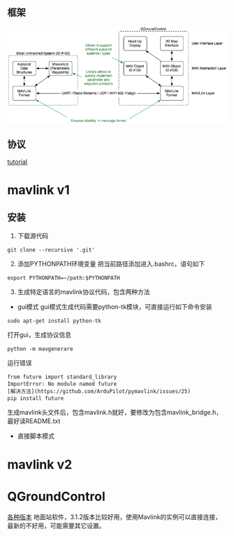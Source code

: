 ## 框架
![image](../image/qgroundcontrol-architecture.png)

## 协议
[tutorial](http://qgroundcontrol.org/mavlink/start)

# mavlink v1
## 安装
1. 下载源代码
```shell
git clone --recursive '.git'
```
2. 添加PYTHONPATH环境变量
把当前路径添加进入.bashrc，语句如下
```shell
export PYTHONPATH=~/path:$PYTHONPATH
```
3. 生成特定语言的mavlink协议代码，包含两种方法
- gui模式
gui模式生成代码需要python-tk模块，可直接运行如下命令安装
```shell
sudo apt-get install python-tk
```  
打开gui，生成协议信息
```shell
python -m mavgenerare
```
运行错误
```
from future import standard_library  
ImportError: No module named future
[解决方法](https://github.com/ArduPilot/pymavlink/issues/25)  
pip install future
```
生成mavlink头文件后，包含mavlink.h就好，要修改为包含mavlink_bridge.h，最好读README.txt

- 直接脚本模式

# mavlink v2


# QGroundControl
[各种版本](https://github.com/mavlink/qgroundcontrol/releases/)
地面站软件，3.1.2版本比较好用，使用Mavlink的实例可以直接连接，最新的不好用，可能需要其它设置。